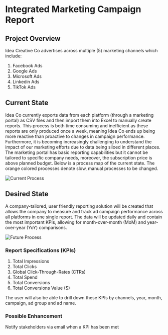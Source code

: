 # Integrated Marketing Campaign Report

## Project Overview
Idea Creative Co advertises across multiple (5) marketing channels which include:
1.	Facebook Ads
2.	Google Ads
3.	Microsoft Ads
4.	Linkedin Ads
5.	TikTok Ads

## Current State
Idea Co currently exports data from each platform (through a marketing portal) as CSV files and then import them into Excel to manually create reports. This process is both time consuming and inefficient as these reports are only produced once a week, meaning Idea Co ends up being more reactive than proactive to changes in campaign performance.
Furthermore, it is becoming increasingly challenging to understand the impact of our marketing efforts due to data being siloed in different places.
The marketing portal has basic reporting capabilities but it cannot be tailored to specific company needs, moreover, the subscription price is above planned budget.
Below is a process map of the current state. The orange colored processes denote slow, manual processes to be changed.

![Current Process](https://github.com/omari20/marketing_campaign_integrated_report/assets/74761870/ed98ac02-bf14-424c-9650-9f1c35aeaf27)



## Desired State
A company-tailored, user friendly reporting solution will be created that allows the company to measure and track ad campaign performance across all platforms in one single report. The data will be updated daily and contain the most important KPIs, allowing for month-over-month (MoM) and year-over-year (YoY) comparisons.

![Future Process](https://github.com/omari20/marketing_campaign_integrated_report/assets/74761870/ced992bd-dd22-416f-ae65-88ac395d70f3)


### Report Specifications (KPIs)
1. Total Impressions
2. Total Clicks
3. Global Click-Through-Rates (CTRs)
4. Total Spend
5. Total Conversions
6. Total Conversions Value ($)

The user will also be able to drill down these KPIs by channels, year, month, campaign, ad group and ad name.

### Possible Enhancement
Notify stakeholders via email when a KPI has been met 


